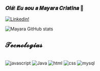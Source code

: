 ### 𝑶𝒍𝒂́! 𝑬𝒖 𝒔𝒐𝒖 𝒂 𝑴𝒂𝒚𝒂𝒓𝒂 𝑪𝒓𝒊𝒔𝒕𝒊𝒏𝒂  🌺


[![Linkedin!](https://img.shields.io/badge/LinkedIn-0077B5?style=for-the-badge&logo=linkedin&logoColor=white)](https://www.linkedin.com/in/mayara-cristina-487080228/)

![Mayara GitHub stats](https://github-readme-stats.vercel.app/api?username=MayyCristina&theme=radical&show_icons=true)

## 𝓣𝓮𝓬𝓷𝓸𝓵𝓸𝓰𝓲𝓪𝓼

<div style="display: inline_block"><br/>
  <img align="center" alt="javascript" src="https://img.shields.io/badge/JavaScript-F7DF1E?style=for-the-badge&logo=javascript&logoColor=black" />
  <img align="center" alt="Java" src="https://img.shields.io/badge/Java-ED8B00?style=for-the-badge&logo=java&logoColor=white" />
  <img align="center" alt="html" src="https://img.shields.io/badge/HTML5-E34F26?style=for-the-badge&logo=html5&logoColor=white" />
  <img align="center" alt="css" src="https://img.shields.io/badge/CSS3-1572B6?style=for-the-badge&logo=css3&logoColor=white" />
  <img align="center" alt="mysql" src="https://img.shields.io/badge/MySQL-005C84?style=for-the-badge&logo=mysql&logoColor=white" />
  </div>
  
  
  
